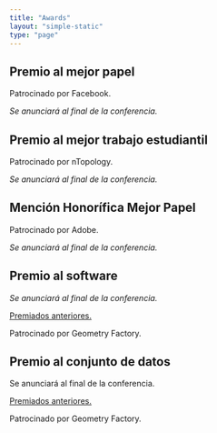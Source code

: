 ```yaml
---
title: "Awards"
layout: "simple-static"
type: "page"
---
```


## Premio al mejor papel

Patrocinado por Facebook.

_Se anunciará al final de la conferencia._

## Premio al mejor trabajo estudiantil

Patrocinado por nTopology.

_Se anunciará al final de la conferencia._

## Mención Honorífica Mejor Papel

Patrocinado por Adobe.

_Se anunciará al final de la conferencia._

## Premio al software
_Se anunciará al final de la conferencia._

[Premiados anteriores.](http://awards.geometryprocessing.org/)

Patrocinado por Geometry Factory.

## Premio al conjunto de datos

Se anunciará al final de la conferencia.

[Premiados anteriores.](http://awards.geometryprocessing.org/)

Patrocinado por Geometry Factory.
